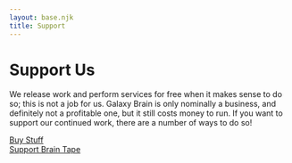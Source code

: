 ```yaml
---
layout: base.njk
title: Support
---
```


# Support Us

We release work and perform services for free when it makes sense to do so; this is not a job for us. Galaxy Brain is only nominally a business, and definitely not a profitable one, but it still costs money to run. If you want to support our continued work, there are a number of ways to do so!

<div class="cta-container">
  <a class="button" href="https://galaxybrain.bigcartel.com/"><ion-icon name="cart"></ion-icon> Buy Stuff</a>
</div>

<div class="cta-container">
  <a class="button" href=""><ion-icon name="mic"></ion-icon> Support Brain Tape</a>
</div>
